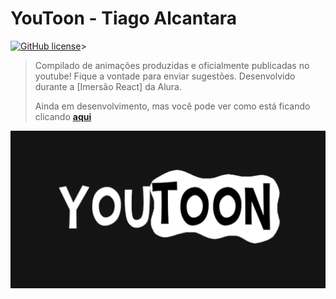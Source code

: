 # YouToon - Tiago Alcantara

[![GitHub license](https://img.shields.io/github/license/tiagoalcantara/youtoon?style=plastic)](https://github.com/tiagoalcantara/youtoon/blob/master/LICENSE)> 

>Compilado de animações produzidas e oficialmente publicadas no youtube! Fique a vontade para enviar sugestões. Desenvolvido durante a [Imersão React] da Alura.
>
> Ainda em desenvolvimento, mas você pode ver como está ficando clicando [**aqui**](https://youtoon.vercel.app/)

<p align="center">
  <img alt="Logo do projeto" src="./docs/youtoon_github_template.png" />
</p>
